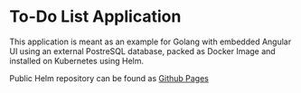 # To-Do List Application

This application is meant as an example for Golang with embedded Angular UI using an
external PostreSQL database, packed as Docker Image and installed on Kubernetes using Helm.

Public Helm repository can be found as [Github Pages](https://salex-org.github.io/todo)
